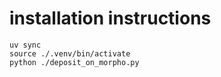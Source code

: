 # installation instructions


```
uv sync
source ./.venv/bin/activate
python ./deposit_on_morpho.py
```

